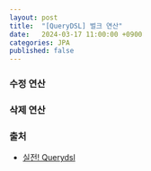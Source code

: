 ```yaml
---
layout: post
title:  "[QueryDSL] 벌크 연산"
date:   2024-03-17 11:00:00 +0900
categories: JPA
published: false
---
```


### 수정 연산
### 삭제 연산

### 출처

- [실전! Querydsl](https://www.inflearn.com/course/querydsl-%EC%8B%A4%EC%A0%84)